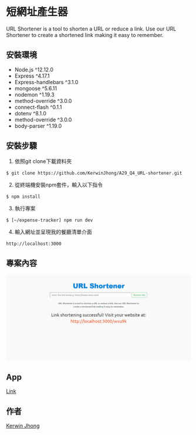 # 短網址產生器

URL Shortener is a tool to shorten a URL or reduce a link. Use our URL Shortener to create a shortened link making it easy to remember.

## 安裝環境

+ Node.js ^12.12.0
+ Express ^4.17.1
+ Express-handlebars ^3.1.0
+ mongoose ^5.6.11
+ nodemon ^1.19.3
+ method-override ^3.0.0
+ connect-flash ^0.1.1
+ dotenv ^8.1.0
+ method-override ^3.0.0
+ body-parser ^1.19.0

## 安裝步驟
1. 依照git clone下載資料夾
```
$ git clone https://github.com/KerwinJhong/A29_Q4_URL-shortener.git
```
2. 從終端機安裝npm套件，輸入以下指令
```
$ npm install
```
3. 執行專案
```
$ [~/expense-tracker] npm run dev
```
4. 輸入網址並呈現我的餐廳清單介面
```
http://localhost:3000
```

## 專案內容
![image](https://github.com/KerwinJhong/A29_Q4_URL-shortener/blob/master/URL%20Shortener.png)

## App
[Link](https://mysterious-everglades-04772.herokuapp.com/)

## 作者
[Kerwin Jhong](https://github.com/KerwinJhong)


